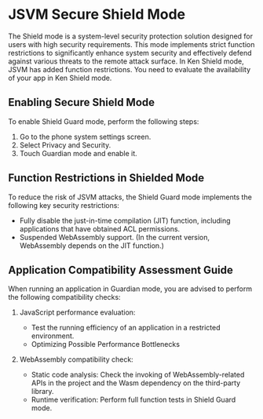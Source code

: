 # JSVM Secure Shield Mode

The Shield mode is a system-level security protection solution designed for users with high security requirements. This mode implements strict function restrictions to significantly enhance system security and effectively defend against various threats to the remote attack surface. In Ken Shield mode, JSVM has added function restrictions. You need to evaluate the availability of your app in Ken Shield mode.

## Enabling Secure Shield Mode

To enable Shield Guard mode, perform the following steps:
1. Go to the phone system settings screen.
2. Select Privacy and Security.
3. Touch Guardian mode and enable it.

## Function Restrictions in Shielded Mode

To reduce the risk of JSVM attacks, the Shield Guard mode implements the following key security restrictions:
- Fully disable the just-in-time compilation (JIT) function, including applications that have obtained ACL permissions.
- Suspended WebAssembly support. (In the current version, WebAssembly depends on the JIT function.)

## Application Compatibility Assessment Guide

When running an application in Guardian mode, you are advised to perform the following compatibility checks:
1. JavaScript performance evaluation:
    - Test the running efficiency of an application in a restricted environment.
    - Optimizing Possible Performance Bottlenecks

2. WebAssembly compatibility check:
    - Static code analysis: Check the invoking of WebAssembly-related APIs in the project and the Wasm dependency on the third-party library.
    - Runtime verification: Perform full function tests in Shield Guard mode.
